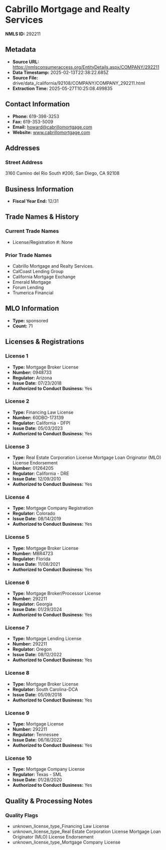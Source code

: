 # Cabrillo Mortgage and Realty Services

**NMLS ID:** 292211

## Metadata
- **Source URL:** https://nmlsconsumeraccess.org/EntityDetails.aspx/COMPANY/292211
- **Data Timestamp:** 2025-02-13T22:38:22.685Z
- **Source File:** drive/data_/california/92108/COMPANY/COMPANY_292211.html
- **Extraction Time:** 2025-05-27T10:25:08.499835

## Contact Information
- **Phone:** 619-398-3253
- **Fax:** 619-353-5009
- **Email:** howard@cabrillomortgage.com
- **Website:** www.cabrillomortgage.com

## Addresses
### Street Address
3160 Camino del Rio South #206; San Diego, CA 92108

## Business Information
- **Fiscal Year End:** 12/31

## Trade Names & History
### Current Trade Names
- License/Registration #: None

### Prior Trade Names
- Cabrillo Mortgage and Realty Services.
- CalCoast Lending Group
- California Mortgage Exchange
- Emerald Mortgage
- Forum Lending
- Trumerica Financial

## MLO Information
- **Type:** sponsored
- **Count:** 71

## Licenses & Registrations

### License 1
- **Type:** Mortgage Broker License
- **Number:** 0948733
- **Regulator:** Arizona
- **Issue Date:** 07/23/2018
- **Authorized to Conduct Business:** Yes

### License 2
- **Type:** Financing Law License
- **Number:** 60DBO-173139
- **Regulator:** California - DFPI
- **Issue Date:** 05/03/2023
- **Authorized to Conduct Business:** Yes

### License 3
- **Type:** Real Estate Corporation License Mortgage Loan Originator (MLO) License Endorsement
- **Number:** 01264205
- **Regulator:** California - DRE
- **Issue Date:** 12/09/2010
- **Authorized to Conduct Business:** Yes

### License 4
- **Type:** Mortgage Company Registration
- **Regulator:** Colorado
- **Issue Date:** 08/14/2019
- **Authorized to Conduct Business:** Yes

### License 5
- **Type:** Mortgage Broker License
- **Number:** MBR4723
- **Regulator:** Florida
- **Issue Date:** 11/08/2021
- **Authorized to Conduct Business:** Yes

### License 6
- **Type:** Mortgage Broker/Processor License
- **Number:** 292211
- **Regulator:** Georgia
- **Issue Date:** 01/29/2024
- **Authorized to Conduct Business:** Yes

### License 7
- **Type:** Mortgage Lending License
- **Number:** 292211
- **Regulator:** Oregon
- **Issue Date:** 08/12/2022
- **Authorized to Conduct Business:** Yes

### License 8
- **Type:** Mortgage Broker License
- **Regulator:** South Carolina-DCA
- **Issue Date:** 05/09/2018
- **Authorized to Conduct Business:** Yes

### License 9
- **Type:** Mortgage License
- **Number:** 292211
- **Regulator:** Tennessee
- **Issue Date:** 06/16/2022
- **Authorized to Conduct Business:** Yes

### License 10
- **Type:** Mortgage Company License
- **Regulator:** Texas - SML
- **Issue Date:** 01/28/2020
- **Authorized to Conduct Business:** Yes

## Quality & Processing Notes
### Quality Flags
- unknown_license_type_Financing Law License
- unknown_license_type_Real Estate Corporation License Mortgage Loan Originator (MLO) License Endorsement
- unknown_license_type_Mortgage Company License
